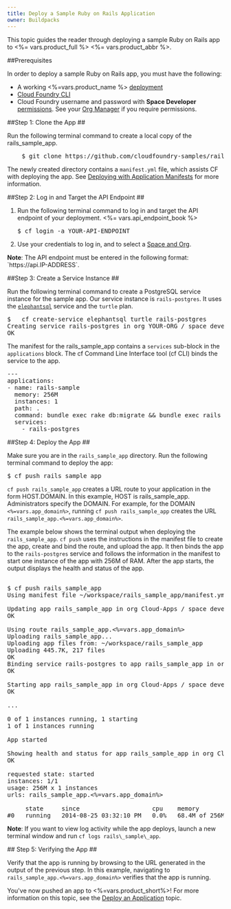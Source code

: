 ```yaml
---
title: Deploy a Sample Ruby on Rails Application
owner: Buildpacks
---
```


<strong></strong>

This topic guides the reader through deploying a sample Ruby on Rails app to <%= vars.product_full %> <%= vars.product_abbr %>.

##<a id='prerequisites'></a>Prerequisites

In order to deploy a sample Ruby on Rails app, you must have the following:

- A working <%=vars.product_name %> [deployment](http://docs.cloudfoundry.org/deploying/index.html)
- [Cloud Foundry CLI](../../cf-cli/install-go-cli.html)
- Cloud Foundry username and password with **Space Developer** [permissions](../../concepts/roles.html#space-roles). See your [Org Manager](../../concepts/roles.html#org-roles) if you require permissions.

##<a id='clone'></a>Step 1: Clone the App ##

Run the following terminal command to create a local copy of the rails\_sample\_app.
<pre class='terminal'>
	$ git clone https://github.com/cloudfoundry-samples/rails_sample_app
</pre>
The newly created directory contains a `manifest.yml` file, which assists CF with deploying the app. See [Deploying with Application Manifests](../../devguide/deploy-apps/manifest.html#minimal-manifest) for more information.

##<a id='login'></a>Step 2: Log in and Target the API Endpoint ##

1. Run the following terminal command to log in and target the API endpoint of your deployment.  <%= vars.api_endpoint_book %>

	<pre class='terminal'>$ cf login -a YOUR-API-ENDPOINT</pre>

1.	Use your credentials to log in, and to select a [Space and Org](../../concepts/roles.html).

<p class='note'><strong>Note</strong>: The API endpoint must be entered in the following format: `https://api.IP-ADDRESS`.


##<a id='service'></a>Step 3: Create a Service Instance ##

Run the following terminal command to create a PostgreSQL service instance for the sample app. Our service instance is `rails-postgres`. It uses the [`elephantsql`](http://www.elephantsql.com/) service and the `turtle` plan.
<pre class="terminal">
$   cf create-service elephantsql turtle rails-postgres
Creating service rails-postgres in org YOUR-ORG / space development as clouduser@example.com....
OK</pre>

The manifest for the rails\_sample\_app contains a `services` sub-block in the `applications` block. The cf Command Line Interface tool (cf CLI) binds the service to the app.

<pre class="terminal">
---
applications:
- name: rails-sample
  memory: 256M
  instances: 1
  path: .
  command: bundle exec rake db:migrate && bundle exec rails s -p $PORT
  services:
    - rails-postgres
</pre>

##<a id='deploy'></a>Step 4: Deploy the App ##

Make sure you are in the `rails_sample_app` directory. Run the following terminal command to deploy the app:
		<pre class='terminal'>$ cf push rails\_sample\_app</pre>

`cf push rails_sample_app` creates a URL route to your application in the form HOST.DOMAIN. In this example, HOST is rails\_sample\_app. Administrators specify the DOMAIN. For example, for the DOMAIN `<%=vars.app_domain%>`, running `cf push rails_sample_app` creates the URL `rails_sample_app.<%=vars.app_domain%>`.

The example below shows the terminal output when deploying the `rails_sample_app`. `cf push` uses the instructions in the manifest file to create the app, create and bind the route, and upload the app. It then binds the app to the `rails-postgres` service and follows the information in the manifest to start one instance of the app with 256M of RAM. After the app starts, the output displays the health and status of the app.


<pre class="terminal">

$ cf push rails_sample_app
Using manifest file ~/workspace/rails_sample_app/manifest.yml

Updating app rails_sample_app in org Cloud-Apps / space development as clouduser@example.com...
OK

Using route rails_sample_app.<%=vars.app_domain%>
Uploading rails_sample_app...
Uploading app files from: ~/workspace/rails_sample_app
Uploading 445.7K, 217 files
OK
Binding service rails-postgres to app rails_sample_app in org Cloud-Apps / space development as clouduser@example.com...
OK

Starting app rails_sample_app in org Cloud-Apps / space development as clouduser@example.com...
OK

...

0 of 1 instances running, 1 starting
1 of 1 instances running

App started

Showing health and status for app rails_sample_app in org Cloud-Apps / space development as clouduser@example.com...
OK

requested state: started
instances: 1/1
usage: 256M x 1 instances
urls: rails_sample_app.<%=vars.app_domain%>

     state     since                    cpu    memory          disk
#0   running   2014-08-25 03:32:10 PM   0.0%   68.4M of 256M   73.4M of 1G
</pre>

<p class='note'><strong>Note</strong>: If you want to view log activity while the app deploys, launch a new terminal window and run <code>cf logs rails\_sample\_app</code>.



##<a id='verify'></a> Step 5: Verifying the App ##

Verify that the app is running by browsing to the URL generated in the output of the previous step. In this example, navigating to `rails_sample_app.<%=vars.app_domain%>` verifies that the app is running.


You've now pushed an app to <%=vars.product_short%>! For more information on this topic, see the [Deploy an Application](../../devguide/deploy-apps/deploy-app.html) topic.
